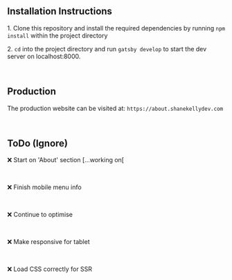 ## Installation Instructions

<p>1. Clone this repository and install the required dependencies by running <code>npm install</code> within the project directory</p>

<p>2. <code>cd</code> into the project directory and run <code>gatsby develop</code> to start the dev server on localhost:8000.</p>

<br>

## Production

<p>The production website can be visited at: <code>https://about.shanekellydev.com</code> </p>
  
  <br>

## ToDo (Ignore)

❌ Start on 'About' section [...working on[

<br>

❌ Finish mobile menu info

<br>

❌ Continue to optimise

<br>

❌ Make responsive for tablet

<br>

❌ Load CSS correctly for SSR
